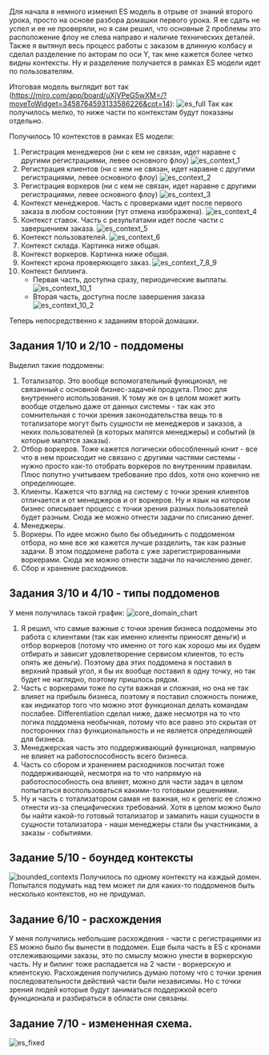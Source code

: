 Для начала я немного изменил ES модель в отрыве от знаний второго урока, просто на основе разбора домашки первого урока. Я ее сдать не успел и ее не
проверяли, но я сам решил, что основные 2 проблемы это расположение флоу не слева направо и наличие технических деталей.
Также я вытянул весь процесс работы с заказом в длинную колбасу и сделал разделение по акторам по оси Y, так мне кажется более четко видны контексты.
Ну и разделение получается в рамках ES модели идет по пользователям.

Итоговая модель выглядит вот так (https://miro.com/app/board/uXjVPeG5wXM=/?moveToWidget=3458764593133586226&cot=14):
![es_full](es_full.png)
Так как получилось мелко, то ниже части по контекстам будут показаны отдельно.

Получилось 10 контекстов в рамках ES модели:
1. Регистрация менеджеров (ни с кем не связан, идет наравне с другими регистрациями, левее основного флоу)
![es_context_1](es_context_1.png)
2. Регистрация клиентов (ни с кем не связан, идет наравне с другими регистрациями, левее основного флоу)
![es_context_2](es_context_2.png)
3. Регистрация воркеров (ни с кем не связан, идет наравне с другими регистрациями, левее основного флоу)
![es_context_3](es_context_3.png)
4. Контекст менеджеров. Часть с проверками идет после первого заказа в любом состоянии (тут отмена изображена).
![es_context_4](es_context_4.png)
5. Контекст ставок. Часть с результатами идет после части с завершением заказа.
![es_context_5](es_context_5.png)
6. Контекст пользователей.
![es_context_6](es_context_6.png)
7. Контекст склада. Картинка ниже общая.
8. Контекст воркеров. Картинка ниже общая.
9. Контекст крона проверяющего заказ.
![es_context_7_8_9](es_context_7_8_9.png)
10. Контекст биллинга.
    * Первая часть, доступна сразу, периодические выплаты.
    ![es_context_10_1](es_context_10_1.png)
    * Вторая часть, доступна после завершения заказа
    ![es_context_10_2](es_context_10_2.png)


Теперь непосредственно к заданиям второй домашки.
## Задания 1/10 и 2/10 - поддомены
Выделил такие поддомены:
1. Тотализатор. Это вообще вспомогательный функционал, не связанный с основной бизнес-задачей продукта. Плюс для внутреннего 
использования. К тому же он в целом может жить вообще отдельно даже от данных системы - так как это сомнительная с точки зрения законодательства вещь
то в тотализаторе могут быть сущности не менеджеров и заказов, а неких пользователей (в которых мапятся менеджеры) и событий (в которые мапятся
заказы).
2. Отбор воркеров. Тоже кажется логически обособленный юнит - все что в нем происходит не связано с другими частями системы - нужно
просто как-то отобрать воркеров по внутренним правилам. Плюс попутно учитываем требование про ddos, хотя оно конечно не определяющее.
3. Клиенты. Кажется что взгляд на систему с точки зрения клиентов отличается и от менеджеров и от воркеров. Ну и язык на котором
бизнес описывает процесс с точки зрения разных пользователей будет разным. Сюда же можно отнести задачи по списанию денег.
4. Менеджеры.
5. Воркеры. По идее можно было бы объединить с поддоменом отбора, но мне все же кажется лучше разделить, так как разные задачи. 
В этом поддомене работа с уже зарегистрированными воркерами. Сюда же можно отнести задачи по начислению денег.
6. Сбор и хранение расходников.

## Задания 3/10 и 4/10 - типы поддоменов
У меня получилась такой график:
![core_domain_chart](core_domain_chart.png)
1. Я решил, что самые важные с точки зрения бизнеса поддомены это работа с клиентами (так как именно клиенты приносят деньги) и отбор воркеров
(потому что именно от того как хорошо мы их будем отбирать и зависит удовлетворение сервисом клиентов, то есть опять же деньги).
Поэтому два этих поддомена я поставил в верхний правый угол, я бы их вообще поставил в одну точку, но так будет не наглядно, поэтому пришлось рядом.
2. Часть с воркерами тоже по сути важная и сложная, но она не так влияет на прибыль бизнеса, поэтому я поставил сложность пониже, как индикатор того
что можно этот функционал делать командам послабее. Differentiation сделал ниже, даже несмотря на то что логика поддомена необычная, потому что
все равно это скрытая от посторонних глаз функциональность и не является определяющей для бизнеса.
3. Менеджерская часть это поддерживающий функционал, напрямую не влияет на работоспособность всего бизнеса.
4. Часть со сбором и хранением расходников посчитал тоже поддерживающей, несмотря на то что напрямую на работоспособность она влияет, можно для части
задач в целом попытаться воспользоваться какими-то готовыми решениями.
5. Ну и часть с тотализатором самая не важная, но к generic ее сложно отнести из-за специфических требований. Хотя в целом можно было бы найти 
какой-то готовый тотализатор и замапить наши сущности в сущности тотализатора - наши менеджеры стали бы участниками, а заказы - событиями.

## Задание 5/10 - боундед контексты
![bounded_contexts](bounded_contexts.png)
Получилось по одному контексту на каждый домен. Попытался подумать над тем может ли для каких-то поддоменов быть несколько контекстов, но не придумал.

## Задание 6/10 - расхождения
У меня получились небольшие расхождения - части с регистрациями из ES можно было бы вынести в поддомен.
Еще была часть в ES с кронами отслеживающими заказы, это по смыслу можно унести в воркерскую часть.
Ну и билинг тоже распадается на 2 части - воркерскую и клиентскую.
Расхождения получились думаю потому что с точки зрения последовательности действий части были независимы. Но с точки зрения людей которые будут 
заниматься поддержкой всего функционала и разбираться в области они связаны.

## Задание 7/10 - измененная схема.
![es_fixed](es_fixed.png)
